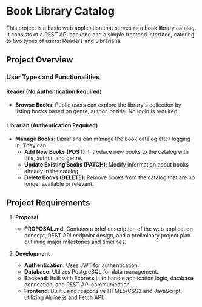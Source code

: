 # Book Library Catalog

This project is a basic web application that serves as a book library catalog. It consists of a REST API backend and a simple frontend interface, catering to two types of users: Readers and Librarians.

## Project Overview

### User Types and Functionalities

#### Reader (No Authentication Required)
- **Browse Books**: Public users can explore the library's collection by listing books based on genre, author, or title. No login is required.

#### Librarian (Authentication Required)
- **Manage Books**: Librarians can manage the book catalog after logging in. They can:
  - **Add New Books (POST)**: Introduce new books to the catalog with title, author, and genre.
  - **Update Existing Books (PATCH)**: Modify information about books already in the catalog.
  - **Delete Books (DELETE)**: Remove books from the catalog that are no longer available or relevant.

## Project Requirements

1. **Proposal**
   - **PROPOSAL.md**: Contains a brief description of the web application concept, REST API endpoint design, and a preliminary project plan outlining major milestones and timelines.

2. **Development**
   - **Authentication**: Uses JWT for authentication.
   - **Database**: Utilizes PostgreSQL for data management.
   - **Backend**: Built with Express.js to handle application logic, database connection, and REST API communication.
   - **Frontend**: Built using responsive HTML5/CSS3 and JavaScript, utilizing Alpine.js and Fetch API.
